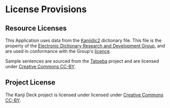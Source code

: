 # License Provisions

## Resource Licenses

This Application uses data from the [Kanjidic2](https://www.edrdg.org/wiki/index.php/KANJIDIC_Project) dictionary file. This file is the property of the [Electronic Dictionary Research and Development Group](http://www.edrdg.org/), and are used in conformance with the Group's [licence](http://www.edrdg.org/edrdg/licence.html).

Sample sentences are sourced from the [Tatoeba](http://tatoeba.org/) project and are licensed under [Creative Commons CC-BY](http://creativecommons.org/licenses/by/2.0/en/).

## Project License

The Kanji Deck project is licensed under licensed under [Creative Commons CC-BY](http://creativecommons.org/licenses/by/2.0/en/).
